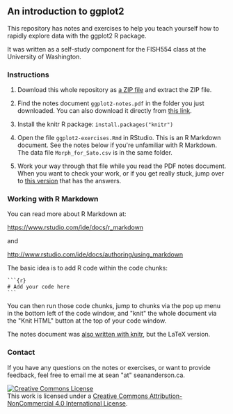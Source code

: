 ## An introduction to ggplot2

This repository has notes and exercises to help you teach yourself how to rapidly explore data with the ggplot2 R package.

It was written as a self-study component for the FISH554 class at the University of Washington.

### Instructions

1. Download this whole repository as [a ZIP file](<https://github.com/seananderson/ggplot2-FISH554/archive/master.zip>) and extract the ZIP file.

2. Find the notes document `ggplot2-notes.pdf` in the folder you just downloaded. You can also download it directly from [this link](https://github.com/seananderson/ggplot2-FISH554/raw/master/ggplot2-notes.pdf).

3. Install the knitr R package: `install.packages("knitr")`

4. Open the file `ggplot2-exercises.Rmd` in RStudio. This is an R Markdown document. See the notes below if you're unfamiliar with R Markdown. The data file `Morph_for_Sato.csv` is in the same folder.

5. Work your way through that file while you read the PDF notes document. When you want to check your work, or if you get really stuck, jump over to [this version](https://github.com/seananderson/ggplot2-FISH554/blob/master/ggplot2-exercises-answers.md) that has the answers.

### Working with R Markdown

You can read more about R Markdown at:

<https://www.rstudio.com/ide/docs/r_markdown>

and

<http://www.rstudio.com/ide/docs/authoring/using_markdown>

The basic idea is to add R code within the code chunks:

    ```{r}
    # Add your code here
    ```

You can then run those code chunks, jump to chunks via the pop up menu in the bottom left of the code window, and "knit" the whole document via the "Knit HTML" button at the top of your code window.

The notes document was [also written with knitr](https://github.com/seananderson/ggplot2-FISH554/blob/master/ggplot2-notes.Rnw), but the LaTeX version.

### Contact

If you have any questions on the notes or exercises, or want to provide feedback, feel free to email me at sean "at" seananderson.ca.

<a rel="license" href="http://creativecommons.org/licenses/by-nc/4.0/deed.en_US"><img alt="Creative Commons License" style="border-width:0" src="http://i.creativecommons.org/l/by-nc/4.0/88x31.png" /></a><br />This work is licensed under a <a rel="license" href="http://creativecommons.org/licenses/by-nc/4.0/deed.en_US">Creative Commons Attribution-NonCommercial 4.0 International License</a>.

